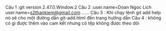Câu 1 :git version 2.47.0.Window.2
Câu 2 :user.name=Doan Ngoc Lich
       user.name=s2thankiem@gmail.com
    ......
Câu 3 : Khi chạy lệnh git add help nó sẽ cho một đường dẫn git-add.html đến trang hướng dẫn 
Câu 4 : không có gì được thêm vào cam kết nhưng có tệp không được theo dõi
 
